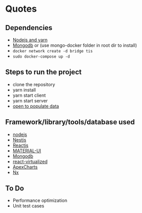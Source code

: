 

# Quotes

## Dependencies
- [Nodejs and yarn](https://nodejs.org/en/)
- [Mongodb](https://www.mongodb.com/) or (use mongo-docker folder in root dir to install)
 - `docker network create -d bridge tis`
 - `sudo docker-compose up -d`



## Steps to run the project
- clone the repository
- yarn install
- yarn start client
- yarn start server
- [open to populate data](http://localhost:3333/api/quotes/populate)


## Framework/library/tools/database used
- [nodejs](https://nodejs.org/en/)
- [Nestjs](https://nestjs.com/)
- [Reactjs](https://reactjs.org/)
- [MATERIAL-UI](https://material-ui.com/)
- [Mongodb](https://www.mongodb.com/) 
- [react-virtualized](https://github.com/bvaughn/react-virtualized/) 
- [ApexCharts](https://apexcharts.com/) 
- [Nx](https://nx.dev/) 


## To Do
- Performance optimization
- Unit test cases